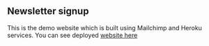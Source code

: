 ## Newsletter signup

This is the demo website which is built using Mailchimp and Heroku services. You can see deployed [website here](https://polar-sea-24477.herokuapp.com/) 